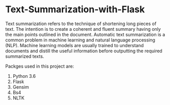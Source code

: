# Text-Summarization-with-Flask

Text summarization refers to the technique of shortening long pieces of text. The intention is to create a coherent and fluent summary having only the main points outlined in the document. Automatic text summarization is a common problem in machine learning and natural language processing (NLP). Machine learning models are usually trained to understand documents and distill the useful information before outputting the required summarized texts. 


Packges used in this project are:
1. Python 3.6
2. Flask
3. Gensim
4. Bs4
5. NLTK


